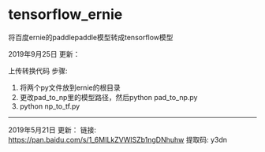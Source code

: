 # tensorflow_ernie
将百度ernie的paddlepaddle模型转成tensorflow模型

2019年9月25日 更新：

上传转换代码
步骤:
1. 将两个py文件放到ernie的根目录
2. 更改pad_to_np里的模型路径，然后python pad_to_np.py
3. python np_to_tf.py


--------------------------------------------------
2019年5月21日 更新：
链接: https://pan.baidu.com/s/1_6MILkZVWlSZb1ngDNhuhw 
提取码: y3dn


